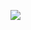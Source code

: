 [<img src="https://img.youtube.com/vi/a1ii_JdU1KQ/hqdefault.jpg"
/>](https://www.youtube.com/embed/a1ii_JdU1KQ)

